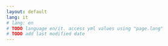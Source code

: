 ```yaml
---
layout: default
lang: it
# lang: en
# TODO language en/it. access yml values using "page.lang"
# TODO add last modified date
---
```

